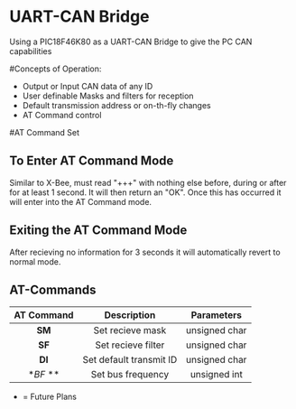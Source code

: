 # UART-CAN Bridge
Using a PIC18F46K80 as a UART-CAN Bridge to give the PC CAN capabilities

#Concepts of Operation:
- Output or Input CAN data of any ID
- User definable Masks and filters for reception
- Default transmission address or on-th-fly changes
- AT Command control


#AT Command Set

## To Enter AT Command Mode
Similar to X-Bee, must read "+++" with nothing else before, during or after for at least 1 second. It will then return an "OK". Once this has occurred it will enter into the AT Command mode.

## Exiting the AT Command Mode
After recieving no information for 3 seconds it will automatically revert to normal mode.

## AT-Commands

| AT Command        | Description           | Parameters  |
| :-------------: |:-------------:| :-----:|
| **SM** | Set recieve mask | unsigned char |
| **SF** | Set recieve filter | unsigned char |
| **DI** | Set default transmit ID | unsigned char |
| **BF* ** | Set bus frequency | unsigned int |

* = Future Plans
 



